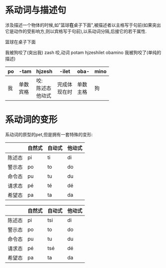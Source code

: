# 系动词与描述句

涉及描述一个物体的时候,如"篮球**在**桌子下面",被描述者以主格写于句前(如果突出它是动作的受影响方,则以宾格写于句前),以系动词分隔,后接它的若干属性.

篮球在桌子下面

我被狗咬了(突出我)
zash 咬,动词
potam hjzeshilet obamino
我被狗咬了(单纯的描述)

|po|-tam| hjzesh| -ilet|oba-|mino|
|---|---|---|---|---|---|
|我|单数<br>宾格|咬:<div>陈述态<br>他动式</div>|完成体<br>现在时|单数<br>主格|狗|

# 系动词的变形

系动词的原型的pet,但是拥有一套特殊的变形:

|    |自然式|自动式|他动式|
|---| ---| ---| ---|
| 陈述态| pi  | ti  | di  |
| 警示态| po  | to  | do  |
| 命令态| pu  | tu  | du  |
| 请求态| pé  | té  | dé  |
| 希望态| pa  | ta  | da  |


|    |自然式|自动式|他动式|
|---| ---| ---| ---|
| 陈述态| pi  | tsi  | di  |
| 警示态| po  | to  | do  |
| 命令态| pu  | tu  | du  |
| 请求态| pé  | tsé  | dé  |
| 希望态| pa  | ta  | da  |

<!-- | 陈述态| (aeioué)| léd|
| 警示态| (aiu)  , (eoé)| lad|
| 命令态| (ao), (ue), (ié)|led|
| 请求态| (aui) , (eéo)|lid|
| 希望态| (aéuoie)|lod| -->
<!-- |自然式|h|b→p,g→k,d→t,s→z|不存在|
|自动式|j|(btgs),(pdkz)|jléd|
|他动式|hj|b→d→g→p→t→k→s→t→b|hjled| -->



